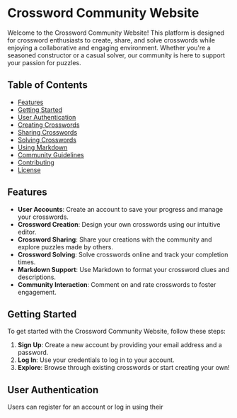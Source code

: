 # Crossword Community Website

Welcome to the Crossword Community Website! This platform is designed for crossword enthusiasts to create, share, and solve crosswords while enjoying a collaborative and engaging environment. Whether you're a seasoned constructor or a casual solver, our community is here to support your passion for puzzles.

## Table of Contents

- [Features](#features)
- [Getting Started](#getting-started)
- [User Authentication](#user-authentication)
- [Creating Crosswords](#creating-crosswords)
- [Sharing Crosswords](#sharing-crosswords)
- [Solving Crosswords](#solving-crosswords)
- [Using Markdown](#using-markdown)
- [Community Guidelines](#community-guidelines)
- [Contributing](#contributing)
- [License](#license)

## Features

- **User Accounts**: Create an account to save your progress and manage your crosswords.
- **Crossword Creation**: Design your own crosswords using our intuitive editor.
- **Crossword Sharing**: Share your creations with the community and explore puzzles made by others.
- **Crossword Solving**: Solve crosswords online and track your completion times.
- **Markdown Support**: Use Markdown to format your crossword clues and descriptions.
- **Community Interaction**: Comment on and rate crosswords to foster engagement.

## Getting Started

To get started with the Crossword Community Website, follow these steps:

1. **Sign Up**: Create a new account by providing your email address and a password.
2. **Log In**: Use your credentials to log in to your account.
3. **Explore**: Browse through existing crosswords or start creating your own!

## User Authentication

Users can register for an account or log in using their
